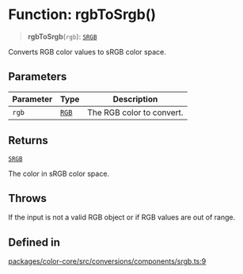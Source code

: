 # Function: rgbToSrgb()

> **rgbToSrgb**(`rgb`): [`SRGB`](../type-aliases/SRGB.md)

Converts RGB color values to sRGB color space.

## Parameters

| Parameter | Type | Description |
| ------ | ------ | ------ |
| `rgb` | [`RGB`](../type-aliases/RGB.md) | The RGB color to convert. |

## Returns

[`SRGB`](../type-aliases/SRGB.md)

The color in sRGB color space.

## Throws

If the input is not a valid RGB object or if RGB values are out of range.

## Defined in

[packages/color-core/src/conversions/components/srgb.ts:9](https://github.com/iamlite/color-core-mono-test/blob/d94d70fcd3b8bc32b54a8388048088ead1ff133f/packages/color-core/src/conversions/components/srgb.ts#L9)

